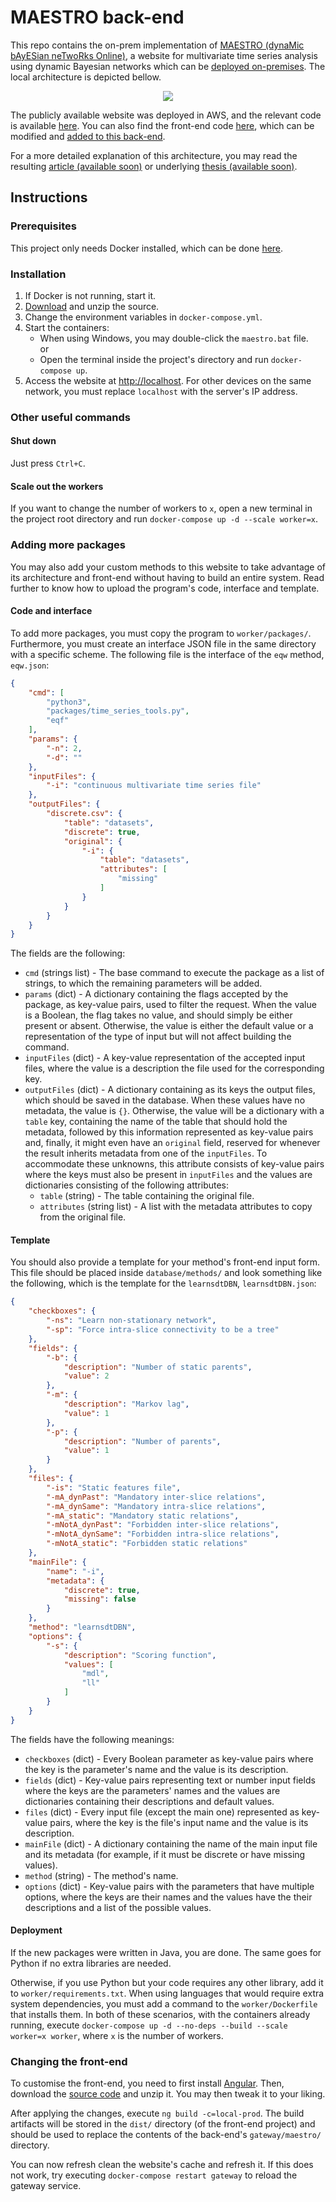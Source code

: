 # MAESTRO back-end
This repo contains the on-prem implementation of [MAESTRO (dynaMic bAyESian neTwoRks Online)](https://vascocandeias.github.io/maestro), a website for multivariate time series analysis using dynamic Bayesian networks which can be [deployed on-premises](#getting-started). The local architecture is depicted bellow.

<p align="center">
  <img src="Local.png"/>
</p>

The publicly available website was deployed in AWS, and the relevant code is available [here](https://github.com/vascocandeias/maestro-cloud). You can also find the front-end code [here](https://github.com/vascocandeias/maestro), which can be modified and [added to this back-end](#changing-the-front-end).

For a more detailed explanation of this architecture, you may read the resulting [article (available soon)](https://github.com/vascocandeias/maestro-backend) or underlying [thesis (available soon)](https://github.com/vascocandeias/maestro-backend).

## Instructions

### Prerequisites
This project only needs Docker installed, which can be done [here](https://docs.docker.com/get-docker).

### Installation
1. If Docker is not running, start it.
2. [Download](https://api.github.com/repos/vascocandeias/maestro-backend/zipball) and unzip the source.
3. Change the environment variables in ```docker-compose.yml```.
4. Start the containers:
   * When using Windows, you may double-click the ```maestro.bat``` file.  
   or
   * Open the terminal inside the project's directory and run ```docker-compose up```.
5. Access the website at [http://localhost](http://localhost). For other devices on the same network, you must replace ```localhost``` with the server's IP address.

### Other useful commands
#### Shut down
Just press ```Ctrl+C```.

#### Scale out the workers
If you want to change the number of workers to ```x```, open a new terminal in the project root directory and run ```docker-compose up -d --scale worker=x```.

### Adding more packages
You may also add your custom methods to this website to take advantage of its architecture and front-end without having to build an entire system. Read further to know how to upload the program's code, interface and template.

#### Code and interface
To add more packages, you must copy the program to ```worker/packages/```. Furthermore, you must create an interface JSON file in the same directory with a specific scheme. The following file is the interface of the ```eqw``` method, ```eqw.json```:

```json
{
	"cmd": [
		"python3",
		"packages/time_series_tools.py",
		"eqf"
	],
	"params": {
		"-n": 2,
		"-d": ""
	},
	"inputFiles": {
		"-i": "continuous multivariate time series file"
	},
	"outputFiles": {
		"discrete.csv": {
			"table": "datasets",
			"discrete": true,
			"original": {
				"-i": {
					"table": "datasets",
					"attributes": [
						"missing"
					]
				}
			}
		}
	}
}
```
The fields are the following:
  * ```cmd``` (strings list) - The base command to execute the package as a list of strings, to which the remaining parameters will be added.
  * ```params``` (dict) - A dictionary containing the flags accepted by the package, as key-value pairs, used to filter the request. When the value is a Boolean, the flag takes no value, and should simply be either present or absent. Otherwise, the value is either the default value or a representation of the type of input but will not affect building the command.
  * ```inputFiles``` (dict) - A key-value representation of the accepted input files, where the value is a description the file used for the corresponding key.
  * ```outputFiles``` (dict) - A dictionary containing as its keys the output files, which should be saved in the database. When these values have no metadata, the value is ```{}```. Otherwise, the value will be a dictionary with a ```table``` key, containing the name of the table that should hold the metadata, followed by this information represented as key-value pairs and, finally, it might even have an ```original``` field, reserved for whenever the result inherits metadata from one of the ```inputFiles```. To accommodate these unknowns, this attribute consists of key-value pairs where the keys must also be present in ```inputFiles``` and the values are dictionaries consisting of the following attributes:
    * ```table``` (string) - The table containing the original file.
    * ```attributes``` (string list) - A list with the metadata attributes to copy from the original file.
    
#### Template

You should also provide a template for your method's front-end input form. This file should be placed inside ```database/methods/``` and look something like the following, which is the template for the ```learnsdtDBN```, ```learnsdtDBN.json```:

```json
{
    "checkboxes": {
        "-ns": "Learn non-stationary network",
        "-sp": "Force intra-slice connectivity to be a tree"
    },
    "fields": {
        "-b": {
            "description": "Number of static parents",
            "value": 2
        },
        "-m": {
            "description": "Markov lag",
            "value": 1
        },
        "-p": {
            "description": "Number of parents",
            "value": 1
        }
    },
    "files": {
		"-is": "Static features file",
		"-mA_dynPast": "Mandatory inter-slice relations",
		"-mA_dynSame": "Mandatory intra-slice relations",
		"-mA_static": "Mandatory static relations",
		"-mNotA_dynPast": "Forbidden inter-slice relations",
		"-mNotA_dynSame": "Forbidden intra-slice relations",
		"-mNotA_static": "Forbidden static relations"
    },
    "mainFile": {
        "name": "-i",
        "metadata": {
            "discrete": true,
            "missing": false
        }
    },
    "method": "learnsdtDBN",
    "options": {
        "-s": {
            "description": "Scoring function",
            "values": [
                "mdl",
                "ll"
            ]
        }
    }
}
```
The fields have the following meanings:
  * ```checkboxes``` (dict) - Every Boolean parameter as key-value pairs where the key is the parameter's name and the value is its description.
  * ```fields``` (dict) - Key-value pairs representing text or number input fields where the keys are the parameters' names and the values are dictionaries containing their descriptions and default values.
  * ```files``` (dict) - Every input file (except the main one) represented as key-value pairs, where the key is the file's input name and the value is its description.
  * ```mainFile``` (dict) - A dictionary containing the name of the main input file and its metadata (for example, if it must be discrete or have missing values).
  * ```method``` (string) - The method's name.
  * ```options``` (dict) - Key-value pairs with the parameters that have multiple options, where the keys are their names and the values have the their descriptions and a list of the possible values.

#### Deployment
If the new packages were written in Java, you are done. The same goes for Python if no extra libraries are needed.

Otherwise, if you use Python but your code requires any other library, add it to ```worker/requirements.txt```. When using languages that would require extra system dependencies, you must add a command to the ```worker/Dockerfile``` that installs them. In both of these scenarios, with the containers already running, execute ```docker-compose up -d --no-deps --build --scale worker=x worker```, where ```x``` is the number of workers.

### Changing the front-end
To customise the front-end, you need to first install [Angular](https://angular.io/guide/setup-local). Then, download the [source code](https://api.github.com/repos/vascocandeias/maestro/zipball) and unzip it. You may then tweak it to your liking.

After applying the changes, execute ```ng build -c=local-prod```. The build artifacts will be stored in the ```dist/``` directory (of the front-end project) and should be used to replace the contents of the back-end's ```gateway/maestro/``` directory. 

You can now refresh clean the website's cache and refresh it. If this does not work, try executing ```docker-compose restart gateway``` to reload the gateway service.
